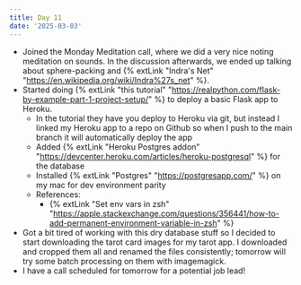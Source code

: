 ```yaml
---
title: Day 11
date: '2025-03-03'
---
```


- Joined the Monday Meditation call, where we did a very nice noting meditation on sounds. In the discussion afterwards, we ended up talking about sphere-packing and {% extLink "Indra's Net" "https://en.wikipedia.org/wiki/Indra%27s_net" %}.
- Started doing {% extLink "this tutorial" "https://realpython.com/flask-by-example-part-1-project-setup/" %} to deploy a basic Flask app to Heroku.
  - In the tutorial they have you deploy to Heroku via git, but instead I linked my Heroku app to a repo on Github so when I push to the main branch it will automatically deploy the app
  - Added {% extLink "Heroku Postgres addon" "https://devcenter.heroku.com/articles/heroku-postgresql" %} for the database
  - Installed {% extLink "Postgres" "https://postgresapp.com/" %} on my mac for dev environment parity
  - References:
    - {% extLink "Set env vars in zsh" "https://apple.stackexchange.com/questions/356441/how-to-add-permanent-environment-variable-in-zsh" %}
- Got a bit tired of working with this dry database stuff so I decided to start downloading the tarot card images for my tarot app. I downloaded and cropped them all and renamed the files consistently; tomorrow will try some batch processing on them with imagemagick.
- I have a call scheduled for tomorrow for a potential job lead!
